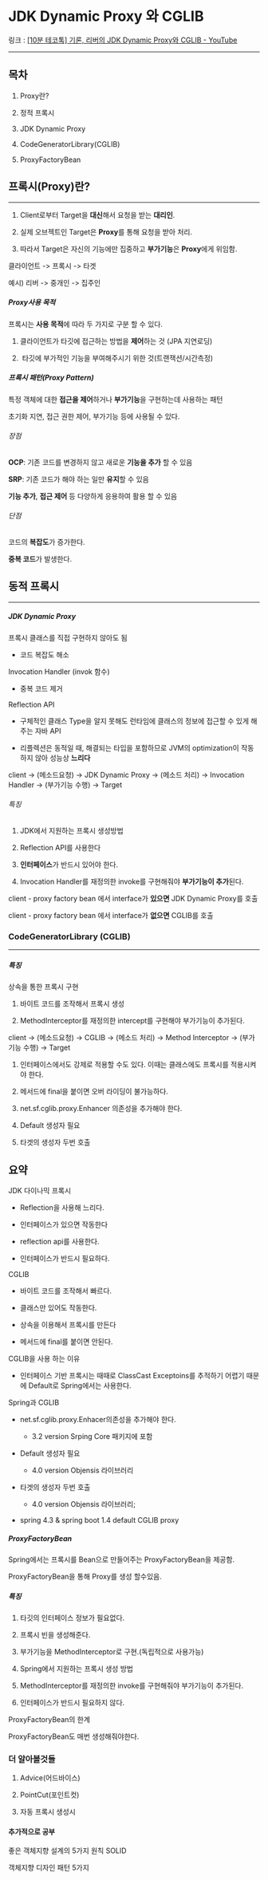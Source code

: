 # JDK Dynamic Proxy 와 CGLIB

링크 : [[10분 테코톡] 기론, 리버의 JDK Dynamic Proxy와 CGLIB - YouTube](https://www.youtube.com/watch?v=MFckVKrJLRQ)

---

## 목차

1. Proxy란?

2. 정적 프록시

3. JDK Dynamic Proxy

4. CodeGeneratorLibrary(CGLIB)

5. ProxyFactoryBean

## 프록시(Proxy)란?

----

1. Client로부터 Target을 **대신**해서 요청을 받는 **대리인**.

2. 실제 오브젝트인 Target은 **Proxy**를 통해 요청을 받아 처리.

3. 따라서 Target은 자신의 기능에만 집중하고 **부가기능**은 **Proxy**에게 위임함.

클라이언트 -> 프록시 -> 타겟

예시) 리버 -> 중개인 -> 집주인

##### Proxy사용 목적

프록시는 **사용 목적**에 따라 두 가지로 구분 할 수 있다.

1. 클라이언트가 타깃에 접근하는 방법을 **제어**하는 것 (JPA 지연로딩)

2.  타깃에 부가적인 기능을 부여해주시기 위한 것(트랜잭션/시간측정)

##### 프록시 패턴(Proxy Pattern)

특정 객체에 대한 **접근을 제어**하거나 **부가기능**을 구현하는데 사용하는 패턴

초기화 지연, 접근 권한 제어, 부가기능 등에 사용될 수 있다.

###### 장점

**OCP**: 기존 코드를 변경하지 않고 새로운 **기능을 추가** 할 수 있음

**SRP**: 기존 코드가 해야 하는 일만 **유지**할 수 있음

**기능 추가**, **접근 제어** 등 다양하게 응용하여 활용 할 수 있음

###### 단점

코드의 **복잡도**가 증가한다.

**중복 코드**가 발생한다.

## 동적 프록시

---

##### JDK Dynamic Proxy

프록시 클래스를 직접 구현하지 않아도 됨

- 코드 복잡도 해소

Invocation Handler (invok 함수)

- 중복 코드 제거

Reflection API

- 구체적인 클래스 Type을 알지 못해도 런타임에 클래스의 정보에 접근할 수 있게 해주는 자바 API

- 리플렉션은 동적일 때, 해결되는 타입을 포함하므로 JVM의 optimization이 작동하지 않아 성능상 **느리다**

client -> (메소드요청) -> JDK Dynamic Proxy -> (메소드 처리) -> Invocation Handler -> (부가기능 수행) -> Target

###### 특징

1. JDK에서 지원하는 프록시 생성방법

2. Reflection API를 사용한다

3. **인터페이스**가 반드시 있어야 한다.

4. Invocation Handler를 재정의한 invoke를 구현해줘야 **부가기능이 추가**된다. 

client - proxy factory bean 에서 interface가 **있으면** JDK Dynamic Proxy를 호출

client - proxy factory bean 에서 interface가 **없으면** CGLIB를 호출

### CodeGeneratorLibrary (CGLIB)

----

##### 특징

상속을 통한 프록시 구현

1. 바이트 코드를 조작해서 프록시 생성

2. MethodInterceptor를 재정의한 intercept를 구현해야 부가기능이 추가된다.

client -> (메소드요청) -> CGLIB -> (메소드 처리) -> Method Interceptor -> (부가기능 수행) -> Target

1. 인터페이스에서도 강제로 적용할 수도 있다. 이때는 클래스에도 프록시를 적용시켜야 한다.

2. 메서드에 final을 붙이면 오버 라이딩이 불가능하다.

3. net.sf.cglib.proxy.Enhancer 의존성을 추가해야 한다.

4. Default 생성자 필요

5. 타겟의 생성자 두번 호출

## 요약

JDK 다이나믹 프록시

- Reflection을 사용해 느리다.

- 인터페이스가 있으면 작동한다

- reflection api를 사용한다.

- 인터페이스가 반드시 필요하다.

CGLIB

- 바이트 코드를 조작해서 빠르다.

- 클래스만 있어도 작동한다.

- 상속을 이용해서 프록시를 만든다

- 메서드에 final를 붙이면 안된다.

CGLIB을 사용 하는 이유

- 인터페이스 기반 프록시는 때때로 ClassCast Exceptoins를 추적하기 어렵기 때문에   Default로 Spring에서는 사용한다.

Spring과 CGLIB

- net.sf.cglib.proxy.Enhacer의존성을 추가해야 한다.
  
  - 3.2 version Srping Core 패키지에 포함

- Default 생성자 필요
  
  - 4.0 version Objensis 라이브러리

- 타겟의 생성자 두번 호출
  
  - 4.0 version Objensis 라이브러리;

- spring 4.3 & spring boot 1.4 default CGLIB proxy

##### ProxyFactoryBean

Spring에서는 프록시를 Bean으로 만들어주는 ProxyFactoryBean을 제공함.

ProxyFactoryBean을 통해 Proxy를 생성 할수있음.

##### 특징

1. 타깃의 인터페이스 정보가 필요없다.

2. 프록시 빈을 생성해준다.

3. 부가기능을 MethodInterceptor로 구현.(독립적으로 사용가능)

4. Spring에서 지원하는 프록시 생성 방법

5. MethodInterceptor를 재정의한 invoke를 구현해줘야 부가기능이 추가된다.

6. 인터페이스가 반드시 필요하지 않다.

ProxyFactoryBean의 한계 

ProxyFactoryBean도 매번 생성해줘야한다.

### 더 알아볼것들

1. Advice(어드바이스)

2. PointCut(포인트컷)

3. 자동 프록시 생성시

#### 추가적으로 공부

좋은 객체지향 설계의 5가지 원칙 SOLID

객체지향 디자인 패턴 5가지
